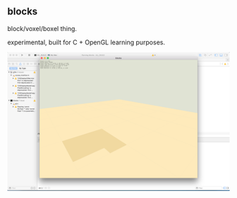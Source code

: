 blocks
-----

block/voxel/boxel thing.

experimental, built for C + OpenGL learning purposes.

![](blocks.png)
